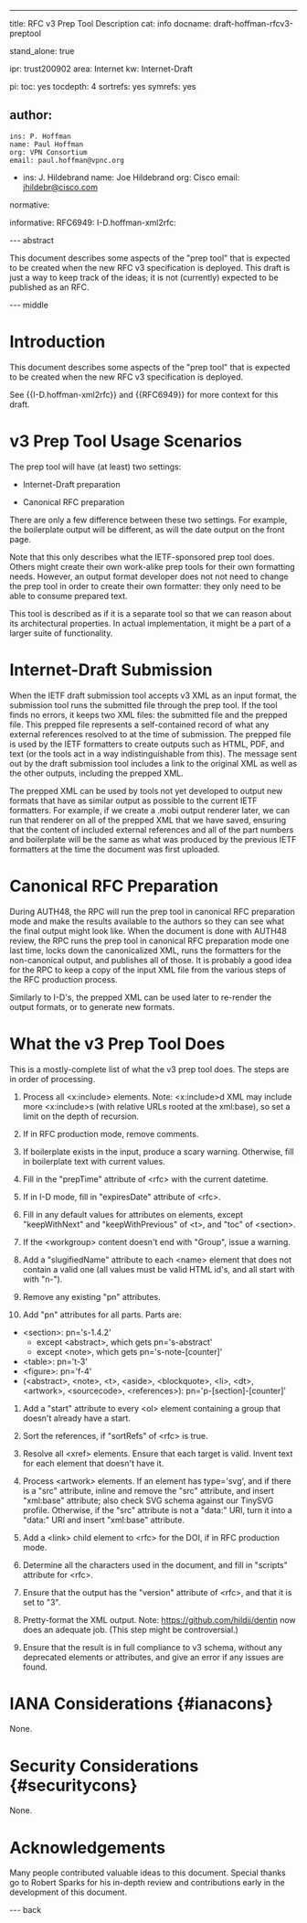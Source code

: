 ---
title: RFC v3 Prep Tool Description
cat: info
docname: draft-hoffman-rfcv3-preptool

stand_alone: true

ipr: trust200902
area: Internet
kw: Internet-Draft

pi:
  toc: yes
  tocdepth: 4
  sortrefs: yes
  symrefs: yes

author:
  -
    ins: P. Hoffman
    name: Paul Hoffman
    org: VPN Consortium
    email: paul.hoffman@vpnc.org
  -
    ins: J. Hildebrand
    name: Joe Hildebrand
    org: Cisco
    email: jhildebr@cisco.com

normative:

informative:
  RFC6949:
  I-D.hoffman-xml2rfc:

--- abstract

This document describes some aspects of the "prep tool" that is expected
to be created when the new RFC v3 specification is deployed.
This draft is just a way to keep track of the ideas; it is not (currently)
expected to be published as an RFC.


--- middle

Introduction
=====

This document describes some aspects of the "prep tool" that is expected
to be created when the new RFC v3 specification is deployed.

See {{I-D.hoffman-xml2rfc}} and {{RFC6949}} for more context for this draft.

v3 Prep Tool Usage Scenarios
=====

The prep tool will have (at least) two settings:

* Internet-Draft preparation

* Canonical RFC preparation

There are only a few difference between these two settings. For example, the
boilerplate output will be different, as will the date output on the front page.

Note that this only describes what the IETF-sponsored prep tool does. Others
might create their own work-alike prep tools for their own formatting needs.
However, an output format developer does not not need to change the prep tool in
order to create their own formatter: they only need to be able to consume
prepared text.

This tool is described as if it is a separate tool so that we can reason about
its architectural properties. In actual implementation, it might be a part of a
larger suite of functionality.

Internet-Draft Submission
=====

When the IETF draft submission tool accepts v3 XML as an input format, the
submission tool runs the submitted file through the prep tool. If the tool finds
no errors, it keeps two XML files: the submitted file and the prepped file. This
prepped file represents a self-contained record of what any external references
resolved to at the time of submission. The prepped file is used by the IETF
formatters to create outputs such as HTML, PDF, and text (or the tools act in a
way indistinguishable from this). The message sent out by the draft submission
tool includes a link to the original XML as well as the other outputs, including
the prepped XML.

The prepped XML can be used by tools not yet developed to output new formats
that have as similar output as possible to the current IETF formatters. For
example, if we create a .mobi output renderer later, we can run that renderer on
all of the prepped XML that we have saved, ensuring that the content of included
external references and all of the part numbers and boilerplate will be the same
as what was produced by the previous IETF formatters at the time the document
was first uploaded.

Canonical RFC Preparation
=====

During AUTH48, the RPC will run the prep tool in canonical RFC preparation mode
and make the results available to the authors so they can see what the final
output might look like. When the document is done with AUTH48 review, the RPC
runs the prep tool in canonical RFC preparation mode one last time, locks down
the canonicalized XML, runs the formatters for the non-canonical output, and
publishes all of those. It is probably a good idea for the RPC to keep a copy of
the input XML file from the various steps of the RFC production process.

Similarly to I-D's, the prepped XML can be used later to re-render the output
formats, or to generate new formats.

What the v3 Prep Tool Does
=====

This is a mostly-complete list of what the v3 prep tool does. The steps are in order of processing.

1. Process all &lt;x:include&gt; elements. Note: &lt;x:include&gt;d XML may include more
&lt;x:include&gt;s (with relative URLs rooted at the xml:base), so set a limit on the
depth of recursion.

1. If in RFC production mode, remove comments.

1. If boilerplate exists in the input, produce a scary warning. Otherwise, fill in
boilerplate text with current values.

1. Fill in the "prepTime" attribute of &lt;rfc&gt; with the current datetime.

1. If in I-D mode, fill in "expiresDate" attribute of &lt;rfc&gt;.

1. Fill in any default values for attributes on elements, except "keepWithNext" and
"keepWithPrevious" of &lt;t&gt;, and "toc" of &lt;section&gt;.

1. If the &lt;workgroup&gt; content doesn't end with "Group", issue a warning.

1. Add a "slugifiedName" attribute to each &lt;name&gt; element that does not contain a valid one
(all values must be valid HTML id's, and all start with with "n-").

1. Remove any existing "pn" attributes.

1. Add "pn" attributes for all parts.  Parts are:
  * &lt;section&gt;: pn='s-1.4.2'
    * except &lt;abstract&gt;, which gets pn='s-abstract'
    * except &lt;note&gt;, which gets pn='s-note-\[counter\]'
  * &lt;table&gt;: pn='t-3'
  * &lt;figure&gt;: pn='f-4'
  * (&lt;abstract&gt;, &lt;note&gt;, &lt;t&gt;, &lt;aside&gt;, &lt;blockquote&gt;,
  &lt;li&gt;, &lt;dt&gt;, &lt;artwork&gt;, &lt;sourcecode&gt;, &lt;references&gt;):
  pn='p-\[section\]-\[counter\]'

1. Add a "start" attribute to every &lt;ol&gt; element containing a group that doesn't already have a start.

1. Sort the references, if "sortRefs" of &lt;rfc&gt; is true.

1. Resolve all &lt;xref&gt; elements. Ensure that each target is valid.
Invent text for each element that doesn't have it.

1. Process &lt;artwork&gt; elements.
If an element has type='svg', and if there is a "src" attribute, inline and remove the "src"
attribute, and insert "xml:base" attribute; also check SVG schema against our TinySVG profile.
Otherwise, if the "src" attribute is not a "data:" URI, turn it into a "data:"
URI and insert "xml:base" attribute.

1. Add a &lt;link&gt; child element to &lt;rfc&gt; for the DOI, if in RFC production mode.

1. Determine all the characters used in the document, and fill in "scripts" attribute for &lt;rfc&gt;.

1. Ensure that the output has the "version" attribute of &lt;rfc&gt;, and that it is set to "3".

1. Pretty-format the XML output.  Note: <https://github.com/hildjj/dentin> now does an adequate job.
(This step might be controversial.)

1. Ensure that the result is in full compliance to v3 schema, without any deprecated
elements or attributes, and give an error if any issues are found.

IANA Considerations {#ianacons}
=====

None.


Security Considerations {#securitycons}
=====

None.


Acknowledgements
=====

Many people contributed valuable ideas to this document. Special thanks go to
Robert Sparks for his in-depth review and contributions early in the
development of this document.

--- back
